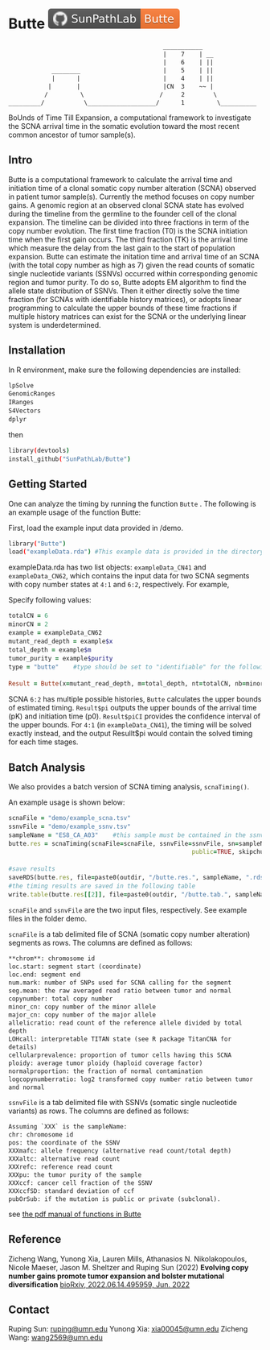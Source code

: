 # Butte ![Butte][badge_butte]


```
                                           ___________
                                           |    7    | __
                                           |    6    | ||
            ________                       |    5    | ||
            |      |                       |    4    | ||
           |       |                       |CN  3    ~~ |
          /         \                     /     2        \ 
_________/           \___________________/      1         \__________
```


BoUnds of Time Till Expansion, a computational framework to investigate the SCNA arrival time in the somatic evolution toward the most recent common ancestor of tumor sample(s).

## Intro

Butte is a computational framework to calculate the arrival time and initiation time of a clonal somatic copy number alteration (SCNA) observed in patient tumor sample(s). Currently the method focuses on copy number gains. A genomic region at an observed clonal SCNA state has evolved during the timeline from the germline to the founder cell of the clonal expansion. The timeline can be divided into three fractions in term of the copy number evolution. The first time fraction (T0) is the SCNA initiation time when the first gain occurs. The third fraction (TK) is the arrival time which measure the delay from the last gain to the start of population expansion. Butte can estimate the initation time and arrival time of an SCNA (with the total copy number as high as 7) given the read counts of somatic single nucleotide variants (SSNVs) occurred within corresponding genomic region and tumor purity. To do so, Butte adopts EM algorithm to find the allele state distribution of SSNVs. Then it either directly solve the time fraction (for SCNAs with identifiable history matrices), or adopts linear programming to calculate the upper bounds of these time fractions if multiple history matrices can exist for the SCNA or the underlying linear system is underdetermined.

## Installation

In R environment, make sure the following dependencies are installed:
```sh
lpSolve
GenomicRanges
IRanges
S4Vectors
dplyr
```

then
```sh
library(devtools)
install_github("SunPathLab/Butte")
```

## Getting Started
One can analyze the timing by running the function `Butte` . The following is an example usage of the function Butte:

First, load the example input data provided in /demo.
```sh
library("Butte")
load("exampleData.rda") #This example data is provided in the directory "demo"
```
exampleData.rda has two list objects: `exampleData_CN41` and `exampleData_CN62`, which contains the input data for two SCNA segments with copy number states at `4:1` and `6:2`, respectively. For example,

Specify following values:
```ruby
totalCN = 6
minorCN = 2
example = exampleData_CN62
mutant_read_depth = example$x
total_depth = example$m
tumor_purity = example$purity
type = "butte"    #type should be set to "identifiable" for the following

Result = Butte(x=mutant_read_depth, m=total_depth, nt=totalCN, nb=minorCN, qmethod="fullMLE", bootstrapCI="bootstrap", purity=tumor_purity, B=50)
```

SCNA `6:2` has multiple possible histories, `Butte` calculates the upper bounds of estimated timing. `Result$pi` outputs the upper bounds of the arrival time (pK) and initiation time (p0). `Result$piCI` provides the confidence interval of the upper bounds. For `4:1` (in `exampleData_CN41`), the timing will be solved exactly instead, and the output Resullt$pi would contain the solved timing for each time stages.


## Batch Analysis
We also provides a batch version of SCNA timing analysis, `scnaTiming()`.

An example usage is shown below:
```ruby
scnaFile = "demo/example_scna.tsv"
ssnvFile = "demo/example_ssnv.tsv"
sampleName = "ES8_CA_A03"    #this sample must be contained in the ssnv file with the same name (see column head instruction of ssnvFile)
butte.res = scnaTiming(scnaFile=scnaFile, ssnvFile=ssnvFile, sn=sampleName, outname=sampleName,
                                                   public=TRUE, skipchunk = 100, B=100, pubOrSub="pubOrSub")

#save results
saveRDS(butte.res, file=paste0(outdir, "/butte.res.", sampleName, ".rds"))
#the timing results are saved in the following table
write.table(butte.res[[2]], file=paste0(outdir, "/butte.tab.", sampleName, ".tsv"), sep="\t", quote=F, row.names=F)
```

`scnaFile` and `ssnvFile` are the two input files, respectively. See example files in the folder demo.

`scnaFile` is a tab delimited file of SCNA (somatic copy number alteration) segments as rows. The columns are defined as follows:
```
**chrom**: chromosome id
loc.start: segment start (coordinate)
loc.end: segment end
num.mark: number of SNPs used for SCNA calling for the segment
seg.mean: the raw averaged read ratio between tumor and normal
copynumber: total copy number
minor_cn: copy number of the minor allele 
major_cn: copy number of the major allele
allelicratio: read count of the reference allele divided by total depth
LOHcall: interpretable TITAN state (see R package TitanCNA for details)
cellularprevalence: proportion of tumor cells having this SCNA
ploidy: average tumor ploidy (haploid coverage factor)
normalproportion: the fraction of normal contamination
logcopynumberratio: log2 transformed copy number ratio between tumor and normal
```

`ssnvFile` is a tab delimited file with SSNVs (somatic single nucleotide variants) as rows. The columns are defined as follows:
```
Assuming `XXX` is the sampleName:
chr: chromosome id
pos: the coordinate of the SSNV
XXXmafc: allele frequency (alternative read count/total depth)  
XXXaltc: alternative read count  
XXXrefc: reference read count  
XXXpu: the tumor purity of the sample  
XXXccf: cancer cell fraction of the SSNV  
XXXccfSD: standard deviation of ccf  
pubOrSub: if the mutation is public or private (subclonal).
```

see [the pdf manual of functions in Butte](https://github.com/SunPathLab/Butte/blob/main/man/Butte_0.0.0.9000.pdf) 


## Reference

Zicheng Wang, Yunong Xia, Lauren Mills, Athanasios N. Nikolakopoulos, Nicole Maeser, Jason M. Sheltzer and Ruping Sun (2022)
**Evolving copy number gains promote tumor expansion and bolster mutational diversification**
[bioRxiv, 2022.06.14.495959, Jun. 2022](https://doi.org/10.1101/2022.06.14.495959)


## Contact
Ruping Sun: ruping@umn.edu
Yunong Xia: xia00045@umn.edu
Zicheng Wang: wang2569@umn.edu

[badge_butte]:      assets/badges/badge_butte.svg
